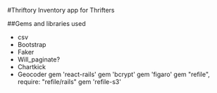 #Thriftory
Inventory app for Thrifters

##Gems and libraries used
- csv
- Bootstrap
- Faker
- Will_paginate?
- Chartkick
- Geocoder
gem 'react-rails'
gem 'bcrypt'
gem 'figaro'
gem "refile", require: "refile/rails"
gem 'refile-s3'
